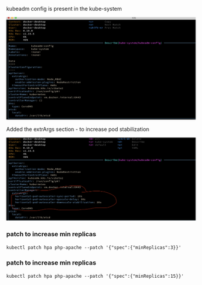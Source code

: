 kubeadm config is present in the kube-system

![kubeadmin](../images/kubeadm.png)

Added the extrArgs section - to increase pod stabilization

![kubeadmin](../images/kubeadm2.png)

### patch to increase min replicas

```kubectl patch hpa php-apache --patch '{"spec":{"minReplicas":3}}'```

### patch to increase min replicas

```kubectl patch hpa php-apache --patch '{"spec":{"minReplicas":15}}'```
